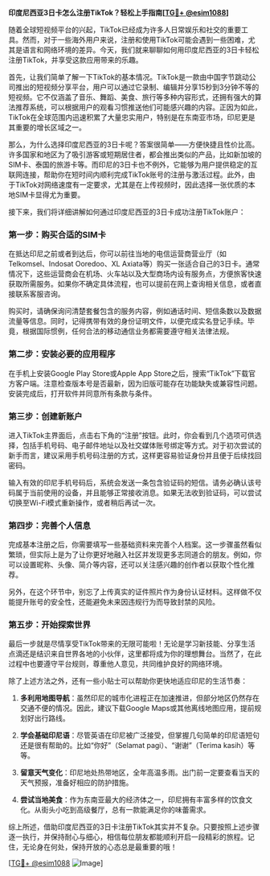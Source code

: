 **印度尼西亚3日卡怎么注册TikTok？轻松上手指南[[TG💪+ @esim1088](https://t.me/s/esim1088)]**

随着全球短视频平台的兴起，TikTok已经成为许多人日常娱乐和社交的重要工具。然而，对于一些海外用户来说，注册和使用TikTok可能会遇到一些困难，尤其是语言和网络环境的差异。今天，我们就来聊聊如何用印度尼西亚的3日卡轻松注册TikTok，并享受这款应用带来的乐趣。

首先，让我们简单了解一下TikTok的基本情况。TikTok是一款由中国字节跳动公司推出的短视频分享平台，用户可以通过它录制、编辑并分享15秒到3分钟不等的短视频。它不仅涵盖了音乐、舞蹈、美食、旅行等多种内容形式，还拥有强大的算法推荐系统，可以根据用户的观看习惯推送他们可能感兴趣的内容。正因为如此，TikTok在全球范围内迅速积累了大量忠实用户，特别是在东南亚市场，印尼更是其重要的增长区域之一。

那么，为什么选择印度尼西亚的3日卡呢？答案很简单——方便快捷且性价比高。许多国家和地区为了吸引游客或短期居住者，都会推出类似的产品，比如新加坡的SIM卡、泰国的旅游卡等。而印尼的3日卡也不例外，它能够为用户提供稳定的互联网连接，帮助你在短时间内顺利完成TikTok账号的注册与激活过程。此外，由于TikTok对网络速度有一定要求，尤其是在上传视频时，因此选择一张优质的本地SIM卡显得尤为重要。

接下来，我们将详细讲解如何通过印度尼西亚的3日卡成功注册TikTok账户：

### 第一步：购买合适的SIM卡
在抵达印尼之前或者到达后，你可以前往当地的电信运营商营业厅（如Telkomsel、Indosat Ooredoo、XL Axiata等）购买一张适合自己的3日卡。通常情况下，这些运营商会在机场、火车站以及大型商场内设有服务点，方便旅客快速获取所需服务。如果你不确定具体流程，也可以提前在网上查询相关信息，或者直接联系客服咨询。

购买时，请确保询问清楚套餐包含的服务内容，例如通话时间、短信条数以及数据流量等信息。同时，记得携带有效的身份证明文件，以便完成实名登记手续。毕竟，根据国际惯例，任何合法的移动通信业务都需要遵守相关法律法规。

### 第二步：安装必要的应用程序
在手机上安装Google Play Store或Apple App Store之后，搜索“TikTok”下载官方客户端。注意检查版本号是否最新，因为旧版可能存在功能缺失或兼容性问题。安装完成后，打开软件并同意所有条款与条件。

### 第三步：创建新账户
进入TikTok主界面后，点击右下角的“注册”按钮。此时，你会看到几个选项可供选择，包括手机号码、电子邮件地址以及社交媒体账号绑定等方式。对于初次尝试的新手而言，建议采用手机号码注册的方式，这样更容易验证身份并且便于后续找回密码。

输入有效的印尼手机号码后，系统会发送一条包含验证码的短信。请务必确认该号码属于当前使用的设备，并且能够正常接收消息。如果无法收到验证码，可以尝试切换至Wi-Fi模式重新操作，或者稍后再试一次。

### 第四步：完善个人信息
完成基本注册之后，你需要填写一些基础资料来完善个人档案。这一步骤虽然看似繁琐，但实际上是为了让你更好地融入社区并发现更多志同道合的朋友。例如，你可以设置昵称、头像、简介等内容，还可以关注感兴趣的创作者以获取个性化推荐。

另外，在这个环节中，别忘了上传真实的证件照片作为身份认证材料。这样做不仅能提升账号的安全性，还能避免未来因违规行为而导致封禁的风险。

### 第五步：开始探索世界
最后一步就是尽情享受TikTok带来的无限可能啦！无论是学习新技能、分享生活点滴还是结识来自世界各地的小伙伴，这里都将成为你的理想舞台。当然了，在此过程中也要遵守平台规则，尊重他人意见，共同维护良好的网络环境。

除了上述方法之外，还有一些小贴士可以帮助你更快地适应印尼的生活节奏：

1. **多利用地图导航**：虽然印尼的城市化进程正在加速推进，但部分地区仍然存在交通不便的情况。因此，建议下载Google Maps或其他离线地图应用，提前规划好出行路线。
   
2. **学会基础印尼语**：尽管英语在印尼被广泛接受，但掌握几句简单的印尼语短句还是很有帮助的。比如“你好”（Selamat pagi）、“谢谢”（Terima kasih）等等。

3. **留意天气变化**：印尼地处热带地区，全年高温多雨。出门前一定要查看当天的天气预报，准备好相应的防护措施。

4. **尝试当地美食**：作为东南亚最大的经济体之一，印尼拥有丰富多样的饮食文化。从街头小吃到高级餐厅，总有一款能满足你的味蕾需求。

综上所述，借助印度尼西亚的3日卡注册TikTok其实并不复杂。只要按照上述步骤逐一执行，并保持耐心与细心，相信每位朋友都能顺利开启一段精彩的旅程。记住，无论身在何处，保持开放的心态总是最重要的哦！

[[TG💪+ @esim1088](https://t.me/s/esim1088) ![Image](https://i.postimg.cc/4NQfJmqS/Snipaste-2025-05-13-00-14-12.png)]